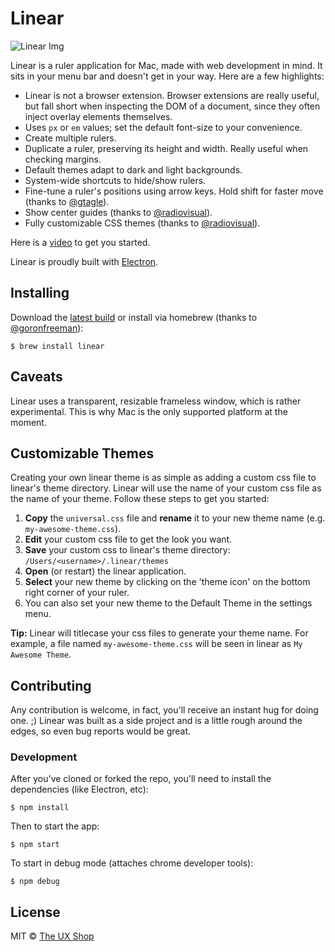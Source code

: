 # Linear

![Linear Img](http://mikaa123.github.io/linear-website/images/screenshot.png)

Linear is a ruler application for Mac, made with web development in mind.
It sits in your menu bar and doesn't get in your way. Here are a few highlights:

* Linear is not a browser extension. Browser extensions are really useful, but fall
short when inspecting the DOM of a document, since they often inject overlay
elements themselves.
* Uses `px` or `em` values; set the default font-size to your convenience.
* Create multiple rulers.
* Duplicate a ruler, preserving its height and width. Really useful when checking margins.
* Default themes adapt to dark and light backgrounds.
* System-wide shortcuts to hide/show rulers.
* Fine-tune a ruler's positions using arrow keys. Hold shift for faster move (thanks to [@gtagle](https://github.com/gtagle)).
* Show center guides (thanks to [@radiovisual](https://github.com/radiovisual)).
* Fully customizable CSS themes (thanks to [@radiovisual](https://github.com/radiovisual)).  

Here is a [video](https://www.youtube.com/watch?v=VcozN5LwLEw#action=share) to get you started.

Linear is proudly built with [Electron](https://github.com/atom/electron).

## Installing
Download the [latest build](https://github.com/mikaa123/linear/releases) or install via homebrew (thanks to [@goronfreeman](https://github.com/goronfreeman)):

```
$ brew install linear
```

## Caveats
Linear uses a transparent, resizable frameless window, which is rather experimental.
This is why Mac is the only supported platform at the moment.

## Customizable Themes
Creating your own linear theme is as simple as adding a custom css file to linear's theme directory.
Linear will use the name of your custom css file as the name of your theme. Follow these steps to get you started:

1. **Copy** the `universal.css` file and **rename** it to your new theme name (e.g. `my-awesome-theme.css`).
2. **Edit** your custom css file to get the look you want.
3. **Save** your custom css to linear's theme directory: `/Users/<username>/.linear/themes`
4. **Open** (or restart) the linear application. 
5. **Select** your new theme by clicking on the 'theme icon' on the bottom right corner of your ruler. 
6. You can also set your new theme to the Default Theme in the settings menu.

**Tip:** Linear will titlecase your css files to generate your theme name. For example, a file named `my-awesome-theme.css` will be seen in linear as `My Awesome Theme`.

## Contributing
Any contribution is welcome, in fact, you'll receive an instant hug for doing one. ;)
Linear was built as a side project and is a little rough around the edges, so even bug reports would be great.
 
### Development
After you've cloned or forked the repo, you'll need to install the dependencies (like Electron, etc):

```
$ npm install
```

Then to start the app:

```
$ npm start
```

To start in debug mode (attaches chrome developer tools):

```
$ npm debug
```

## License

MIT © [The UX Shop](http://www.theuxshop.com)

